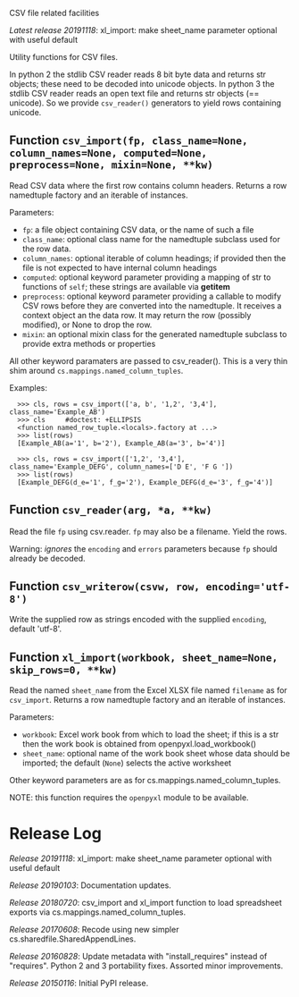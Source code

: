 CSV file related facilities


*Latest release 20191118*:
xl_import: make sheet_name parameter optional with useful default

Utility functions for CSV files.

In python 2 the stdlib CSV reader reads 8 bit byte data and returns str objects;
these need to be decoded into unicode objects.
In python 3 the stdlib CSV reader reads an open text file and returns str
objects (== unicode).
So we provide `csv_reader()` generators to yield rows containing unicode.

## Function `csv_import(fp, class_name=None, column_names=None, computed=None, preprocess=None, mixin=None, **kw)`

Read CSV data where the first row contains column headers.
Returns a row namedtuple factory and an iterable of instances.

Parameters:
* `fp`: a file object containing CSV data, or the name of such a file
* `class_name`: optional class name for the namedtuple subclass
  used for the row data.
* `column_names`: optional iterable of column headings; if
  provided then the file is not expected to have internal column
  headings
* `computed`: optional keyword parameter providing a mapping
  of str to functions of `self`; these strings are available
  via __getitem__
* `preprocess`: optional keyword parameter providing a callable
  to modify CSV rows before they are converted into the namedtuple.
  It receives a context object an the data row. It may return
  the row (possibly modified), or None to drop the row.
* `mixin`: an optional mixin class for the generated namedtuple subclass
  to provide extra methods or properties

All other keyword paramaters are passed to csv_reader(). This
is a very thin shim around `cs.mappings.named_column_tuples`.

Examples:

      >>> cls, rows = csv_import(['a, b', '1,2', '3,4'], class_name='Example_AB')
      >>> cls     #doctest: +ELLIPSIS
      <function named_row_tuple.<locals>.factory at ...>
      >>> list(rows)
      [Example_AB(a='1', b='2'), Example_AB(a='3', b='4')]

      >>> cls, rows = csv_import(['1,2', '3,4'], class_name='Example_DEFG', column_names=['D E', 'F G '])
      >>> list(rows)
      [Example_DEFG(d_e='1', f_g='2'), Example_DEFG(d_e='3', f_g='4')]

## Function `csv_reader(arg, *a, **kw)`

Read the file `fp` using csv.reader.
`fp` may also be a filename.
Yield the rows.

Warning: _ignores_ the `encoding` and `errors` parameters
because `fp` should already be decoded.

## Function `csv_writerow(csvw, row, encoding='utf-8')`

Write the supplied row as strings encoded with the supplied `encoding`,
default 'utf-8'.

## Function `xl_import(workbook, sheet_name=None, skip_rows=0, **kw)`

Read the named `sheet_name` from the Excel XLSX file named
`filename` as for `csv_import`.
Returns a row namedtuple factory and an iterable of instances.

Parameters:
* `workbook`: Excel work book from which to load the sheet; if
  this is a str then the work book is obtained from
  openpyxl.load_workbook()
* `sheet_name`: optional name of the work book sheet
  whose data should be imported;
  the default (`None`) selects the active worksheet

Other keyword parameters are as for cs.mappings.named_column_tuples.

NOTE: this function requires the `openpyxl` module to be available.



# Release Log

*Release 20191118*:
xl_import: make sheet_name parameter optional with useful default

*Release 20190103*:
Documentation updates.

*Release 20180720*:
csv_import and xl_import function to load spreadsheet exports via cs.mappings.named_column_tuples.

*Release 20170608*:
Recode using new simpler cs.sharedfile.SharedAppendLines.

*Release 20160828*:
Update metadata with "install_requires" instead of "requires".
Python 2 and 3 portability fixes.
Assorted minor improvements.

*Release 20150116*:
Initial PyPI release.
